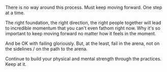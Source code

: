 There is no way around this process.
Must keep moving forward.
One step at a time.

The right foundation, the right direction, the right people together will lead to incredible momentum that you can't even fathom right now. Why it's so important to keep moving forward no matter how it feels in the moment.

And be OK with failing gloriously. But, at the least, fail in the arena, not on the sidelines / on the path to the arena.

Continue to build your physical and mental strength through the practices. Keep at it.
